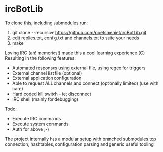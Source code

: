 # ircBotLib
To clone this, including submodules run:
1. git clone --recursive https://github.com/poetsmeniet/ircBotLib.git
2. edit replies.txt, config.txt and channels.txt to suite your needs
3. make

Loving IRC (ah! memories!) made this a cool learning experience (C)
Resulting in the following features:
- Automated responses using external file, using regex for triggers
- External channel list file (optional)
- External application configuration
- Able to request ALL channels and connect (optionally limited) (use with care)
- Hard coded kill switch - ie; disconnect
- IRC shell (mainly for debugging)

Todo:
- Execute IRC commands
- Execute system commands
- Auth for above ;-)

The project internally has a modular setup with branched submodules tcp connection, 
hashtables, configuration parsing and generic useful tooling

